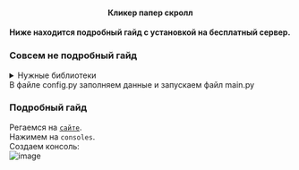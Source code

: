 
<h4 align="center">
  Кликер папер скролл
</h4>

**Ниже находится подробный гайд с установкой на бесплатный сервер.**

### Совсем не подробный гайд
<details>
<summary>Нужные библиотеки</summary>
  paperscrollsdk<br>
  vk_api<br>
  json<br>
  re<br>
</details>
В файле config.py заполняем данные и запускаем файл main.py

### Подробный гайд
Регаемся на [`сайте`]( https://www.pythonanywhere.com).<br>
Нажимем на `consoles`.<br>
Создаем консоль:<br>
![image](https://user-images.githubusercontent.com/118076364/219703875-8039375a-72c7-4a2b-a1f9-5624a2c152d8.png)
